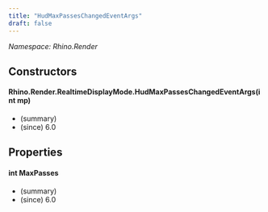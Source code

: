 ```yaml
---
title: "HudMaxPassesChangedEventArgs"
draft: false
---
```


*Namespace: Rhino.Render*
## Constructors
#### Rhino.Render.RealtimeDisplayMode.HudMaxPassesChangedEventArgs(int mp)
- (summary) 
- (since) 6.0
## Properties
#### int MaxPasses
- (summary) 
- (since) 6.0
